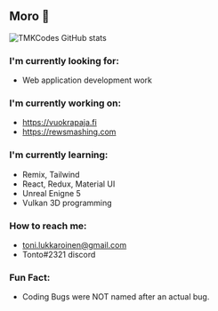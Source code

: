 ## Moro 👋

![TMKCodes GitHub stats](https://github-readme-stats.vercel.app/api?username=tmkcodes&theme=dark&show_icons=true)

### I'm currently looking for:
 * Web application development work

### I'm currently working on: 
 * https://vuokrapaja.fi
 * https://rewsmashing.com

### I'm currently learning:
 * Remix, Tailwind
 * React, Redux, Material UI
 * Unreal Enigne 5
 * Vulkan 3D programming

### How to reach me:
 * toni.lukkaroinen@gmail.com
 * Tonto#2321 discord

### Fun Fact:
 * Coding Bugs were NOT named after an actual bug.
